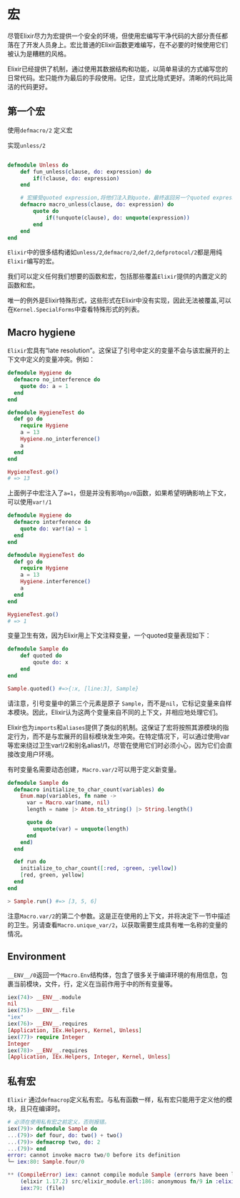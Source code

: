 # 宏

尽管Elixir尽力为宏提供一个安全的环境，但使用宏编写干净代码的大部分责任都落在了开发人员身上。宏比普通的Elixir函数更难编写，在不必要的时候使用它们被认为是糟糕的风格。

Elixir已经提供了机制，通过使用其数据结构和功能，以简单易读的方式编写您的日常代码。宏只能作为最后的手段使用。记住，显式比隐式更好。清晰的代码比简洁的代码更好。

## 第一个宏

使用`defmacro/2` 定义宏


实现`unless/2`

```elixir

defmodule Unless do
    def fun_unless(clause, do: expression) do 
        if(!clause, do: expression)
    end

    # 宏接受quoted expression,将他们注入到quote，最终返回另一个quoted expression
    defmacro macro_unless(clause, do: expression) do
        quote do
            if(!unquote(clause), do: unquote(expression))
        end
    end
end
```

`Elixir`中的很多结构诸如`unless/2`,`defmacro/2`,`def/2`,`defprotocol/2`都是用纯`Elixir`编写的宏。

我们可以定义任何我们想要的函数和宏，包括那些覆盖`Elixir`提供的内置定义的函数和宏。

唯一的例外是Elixir特殊形式，这些形式在Elixir中没有实现，因此无法被覆盖,可以在`Kernel.SpecialForms`中查看特殊形式的列表。


 ## Macro hygiene

`Elixir`宏具有“late resolution”。这保证了引号中定义的变量不会与该宏展开的上下文中定义的变量冲突。例如：

```elixir
defmodule Hygiene do
  defmacro no_interference do
    quote do: a = 1
  end
end

defmodule HygieneTest do
  def go do
    require Hygiene
    a = 13
    Hygiene.no_interference()
    a
  end
end

HygieneTest.go()
# => 13
```
上面例子中宏注入了`a=1`，但是并没有影响`go/0`函数，如果希望明确影响上下文，可以使用`var!/1`

```elixir
defmodule Hygiene do
  defmacro interference do
    quote do: var!(a) = 1
  end
end

defmodule HygieneTest do
  def go do
    require Hygiene
    a = 13
    Hygiene.interference()
    a
  end
end

HygieneTest.go()
# => 1
```

变量卫生有效，因为Elixir用上下文注释变量，一个quoted变量表现如下：

```elixir
defmodule Sample do
    def quoted do
        qoute do: x
    end
end

Sample.quoted() #=>{:x, [line:3], Sample}
```
请注意，引号变量中的第三个元素是原子 `Sample`，而不是`nil`，它标记变量来自样本模块。因此，Elixir认为这两个变量来自不同的上下文，并相应地处理它们。

Elixir也为`imports`和`aliases`提供了类似的机制。这保证了宏将按照其源模块的指定行为，而不是与宏展开的目标模块发生冲突。在特定情况下，可以通过使用var等宏来绕过卫生var!/2和别名alias!/1，尽管在使用它们时必须小心，因为它们会直接改变用户环境。

有时变量名需要动态创建，`Macro.var/2`可以用于定义新变量。

```elixir
defmodule Sample do
  defmacro initialize_to_char_count(variables) do
    Enum.map(variables, fn name ->
      var = Macro.var(name, nil)
      length = name |> Atom.to_string() |> String.length()

      quote do
        unquote(var) = unquote(length)
      end
    end)
  end

  def run do
    initialize_to_char_count([:red, :green, :yellow])
    [red, green, yellow]
  end
end

> Sample.run() #=> [3, 5, 6]

```

注意`Macro.var/2`的第二个参数。这是正在使用的上下文，并将决定下一节中描述的卫生。另请查看`Macro.unique_var/2`，以获取需要生成具有唯一名称的变量的情况。

## Environment

`__ENV__/0`返回一个`Macro.Env`结构体，包含了很多关于编译环境的有用信息，包裹当前模块，文件，行，定义在当前作用于中的所有变量等。

```elixir
iex(74)> __ENV__.module
nil
iex(75)> __ENV__.file
"iex"
iex(76)> __ENV__.requires
[Application, IEx.Helpers, Kernel, Unless]
iex(77)> require Integer
Integer
iex(78)> __ENV__.requires
[Application, IEx.Helpers, Integer, Kernel, Unless]

```

## 私有宏

`Elixir` 通过`defmacrop`定义私有宏。与私有函数一样，私有宏只能用于定义他的模块，且只在编译时。

```elixir
# 必须在使用私有宏之前定义，否则报错。
iex(79)> defmodule Sample do
...(79)> def four, do: two() + two()
...(79)> defmacrop two, do: 2
...(79)> end
error: cannot invoke macro two/0 before its definition
└─ iex:80: Sample.four/0

** (CompileError) iex: cannot compile module Sample (errors have been logged)
    (elixir 1.17.2) src/elixir_module.erl:186: anonymous fn/9 in :elixir_module.compile/7
    iex:79: (file)
```


